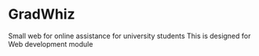 # GradWhiz
Small web for online assistance for university students
This is designed for Web development module 
